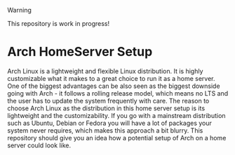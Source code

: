 > [!WARNING]
> This repository is work in progress!

# Arch HomeServer Setup
Arch Linux is a lightweight  and flexible Linux distribution. It is highly customizable what it makes to a great choice to run it as a home server. One of the biggest advantages can be also seen as the biggest downside going with Arch - it follows a rolling release model, which means no LTS and the user has to update the system frequently with care.
The reason to choose Arch Linux as the distribution in this home server setup is its lightweight and the customizability. If you go with a mainstream distribution such as Ubuntu, Debian or Fedora you will have a lot of packages your system never requires, which makes this approach a bit blurry.
This repository should give you an idea how a potential setup of Arch on a home server could look like.